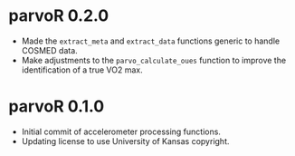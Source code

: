 # parvoR 0.2.0
* Made the `extract_meta` and `extract_data` functions generic to handle COSMED data.
* Make adjustments to the `parvo_calculate_oues` function to improve the identification of a true VO2 max.


# parvoR 0.1.0
* Initial commit of accelerometer processing functions.
* Updating license to use University of Kansas copyright.
